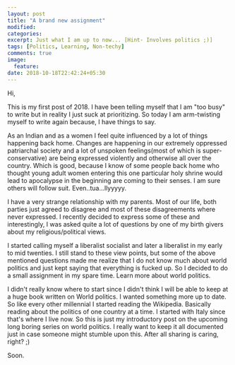 ```yaml
---
layout: post
title: "A brand new assignment"
modified:
categories:
excerpt: Just what I am up to now... [Hint- Involves politics ;)]
tags: [Politics, Learning, Non-techy]
comments: true
image:
  feature:
date: 2018-10-18T22:42:24+05:30
---
```


Hi,


This is my first post of 2018. I have been telling myself that I am "too
busy" to write but in reality I just suck at prioritizing. So today I am
arm-twisting myself to write again because, I have things to say.


As an Indian and as a women I feel quite influenced by a lot of things
happening back home. Changes are happening in our extremely oppressed
patriarchal society  and a lot of unspoken feelings(most of which is
super-conservative) are being expressed violently and otherwise all over
the country. Which is good, because I know of some people back home who
thought young adult women entering this one particular holy shrine
would lead to apocalypse in the beginning are coming to their senses. I
am sure others will follow suit. Even..tua...llyyyyy.


I have a very strange relationship with my parents. Most of our life,
both parties just agreed to disagree and most of these disagreements
where never expressed. I recently decided to express some of these and
interestingly, I was asked quite a lot of questions by one of my birth
givers about my religious/political views.


I started calling myself a liberalist socialist and later a
liberalist in my early to mid twenties. I still stand to these view
points, but some of the above mentioned questions made me realize that I
do not know much about world politics and just kept saying that everything is
fucked up. So I decided to do a small assignment in my spare time. Learn
more about world politics.


I didn't really know where to start since I
didn't think I will be able to keep at a huge book written on World
politics. I wanted something more up to date. So like every other
millennial I started reading the Wikipedia. Basically reading about the
politics of one country at a time. I started with Italy since that's
 where I live now. So this is just my introductory post on the
upcoming long boring series on world politics. I really want to keep it
all documented just in case someone might stumble upon this. After all
sharing is caring, right? ;)


Soon.


